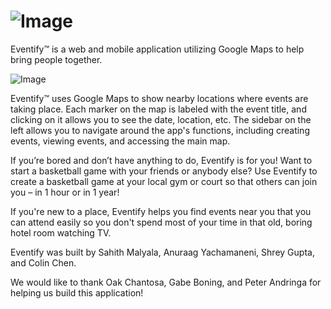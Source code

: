![Image](https://raw.github.com/EventifyApp/eventify/master/readmepics/header.png)
=======
Eventify™ is a web and mobile application utilizing Google Maps to help bring people together.

![Image](https://raw.github.com/EventifyApp/eventify/master/readmepics/1.png)

Eventify™ uses Google Maps to show nearby locations where events are taking place. Each marker on the map is labeled with the event title, and clicking on it allows you to see the date, location, etc. The sidebar on the left allows you to navigate around the app's functions, including creating events, viewing events, and accessing the main map.

If you’re bored and don’t have anything to do, Eventify is for you! Want to start a basketball game with your friends or anybody else? Use Eventify to create a basketball game at your local gym or court so that others can join you – in 1 hour or in 1 year!

If you're new to a place, Eventify helps you find events near you that you can attend easily so you don't spend most of your time in that old, boring hotel room watching TV.

Eventify was built by Sahith Malyala, Anuraag Yachamaneni, Shrey Gupta, and Colin Chen. 

We would like to thank Oak Chantosa, Gabe Boning, and Peter Andringa for helping us build this application!
